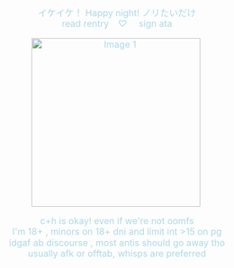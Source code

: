 <h3 align="center" style="color: #add8e6; line-height: 1.2;">
  <!-- You can add a title here if needed -->
</h3>

<div align="center" style="color: #add8e6; font-size: 1rem; line-height: 1.2;">
  <!-- First Paragraph -->
  <p>
    イケイケ！ Happy night! ノリたいだけ <br> 
   <a href="https://rentry.co/atlast" style="color: #add8e6; text-decoration: none;">read rentry</a>⠀
    ♡
⠀<a href="https://slyblue.atabook.org/" style="color: #add8e6; text-decoration: none;"> sign ata</a>
  </p>

  <!-- Image between the first and second paragraph -->
  <p align="center">
    <img src="https://i.postimg.cc/3R99mDWM/F7-X8dh3-W0-AE7-BS3-Photoroom.png" width="300" alt="Image 1" style="margin-right: 5px; vertical-align: middle;" />
  </p>

   <p>
  c+h is okay! even if we're not oomfs <br> 
  I'm 18+ , minors on 18+ dni and limit int >15 on pg <br> 
  idgaf ab discourse , most antis should go away tho <br> 
  usually afk or offtab, whisps are preferred  <br> 
  
  </p>


